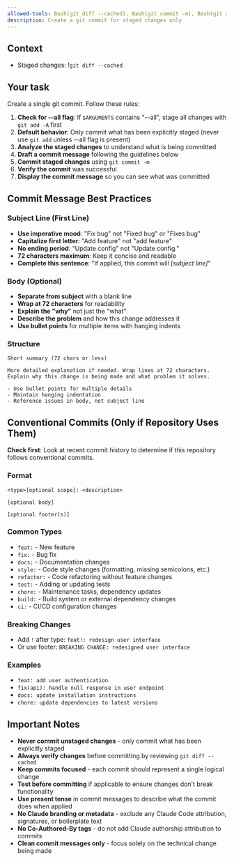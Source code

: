 ```yaml
---
allowed-tools: Bash(git diff --cached), Bash(git commit -m), Bash(git add -A)
description: Create a git commit for staged changes only
---
```


## Context

- Staged changes: !`git diff --cached`

## Your task

Create a single git commit. Follow these rules:

1. **Check for --all flag**: If `$ARGUMENTS` contains "--all", stage all changes with `git add -A` first
2. **Default behavior**: Only commit what has been explicitly staged (never use `git add` unless --all flag is present)
3. **Analyze the staged changes** to understand what is being committed
4. **Draft a commit message** following the guidelines below
5. **Commit staged changes** using `git commit -m`
6. **Verify the commit** was successful
7. **Display the commit message** so you can see what was committed

## Commit Message Best Practices

### Subject Line (First Line)

- **Use imperative mood**: "Fix bug" not "Fixed bug" or "Fixes bug"
- **Capitalize first letter**: "Add feature" not "add feature"
- **No ending period**: "Update config" not "Update config."
- **72 characters maximum**: Keep it concise and readable
- **Complete this sentence**: "If applied, this commit will _[subject line]_"

### Body (Optional)

- **Separate from subject** with a blank line
- **Wrap at 72 characters** for readability
- **Explain the "why"** not just the "what"
- **Describe the problem** and how this change addresses it
- **Use bullet points** for multiple items with hanging indents

### Structure

```
Short summary (72 chars or less)

More detailed explanation if needed. Wrap lines at 72 characters.
Explain why this change is being made and what problem it solves.

- Use bullet points for multiple details
- Maintain hanging indentation
- Reference issues in body, not subject line
```

## Conventional Commits (Only if Repository Uses Them)

**Check first**: Look at recent commit history to determine if this repository follows conventional
commits.

### Format

```
<type>[optional scope]: <description>

[optional body]

[optional footer(s)]
```

### Common Types

- `feat:` - New feature
- `fix:` - Bug fix
- `docs:` - Documentation changes
- `style:` - Code style changes (formatting, missing semicolons, etc.)
- `refactor:` - Code refactoring without feature changes
- `test:` - Adding or updating tests
- `chore:` - Maintenance tasks, dependency updates
- `build:` - Build system or external dependency changes
- `ci:` - CI/CD configuration changes

### Breaking Changes

- Add `!` after type: `feat!: redesign user interface`
- Or use footer: `BREAKING CHANGE: redesigned user interface`

### Examples

- `feat: add user authentication`
- `fix(api): handle null response in user endpoint`
- `docs: update installation instructions`
- `chore: update dependencies to latest versions`

## Important Notes

- **Never commit unstaged changes** - only commit what has been explicitly staged
- **Always verify changes** before committing by reviewing `git diff --cached`
- **Keep commits focused** - each commit should represent a single logical change
- **Test before committing** if applicable to ensure changes don't break functionality
- **Use present tense** in commit messages to describe what the commit does when applied
- **No Claude branding or metadata** - exclude any Claude Code attribution, signatures, or
  boilerplate text
- **No Co-Authored-By tags** - do not add Claude authorship attribution to commits
- **Clean commit messages only** - focus solely on the technical change being made
